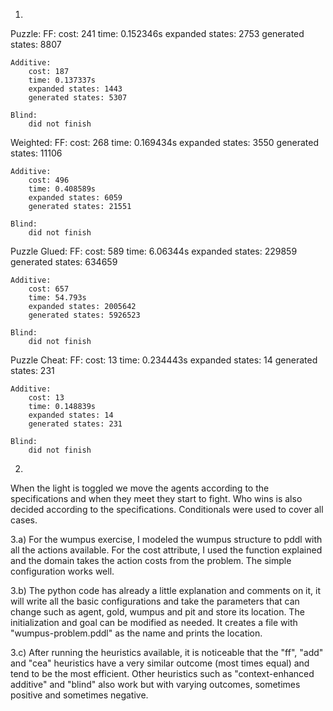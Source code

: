 1)
Puzzle:
    FF:
	    cost: 241
	    time: 0.152346s
	    expanded states: 2753
	    generated states: 8807


    Additive:
	    cost: 187
	    time: 0.137337s
	    expanded states: 1443
	    generated states: 5307

    Blind:
	    did not finish


Weighted:
    FF:
	    cost: 268
	    time: 0.169434s
	    expanded states: 3550
	    generated states: 11106


    Additive:
	    cost: 496
	    time: 0.408589s
	    expanded states: 6059
	    generated states: 21551

    Blind:
	    did not finish

Puzzle Glued:
    FF:
	    cost: 589
	    time: 6.06344s
	    expanded states: 229859
	    generated states: 634659

    Additive:
	    cost: 657
	    time: 54.793s
	    expanded states: 2005642
	    generated states: 5926523

    Blind:
	    did not finish

Puzzle Cheat:
    FF:
	    cost: 13
	    time: 0.234443s
	    expanded states: 14
	    generated states: 231

    Additive:
	    cost: 13
	    time: 0.148839s
	    expanded states: 14
	    generated states: 231

    Blind:
	    did not finish

2.
When the light is toggled we move the agents according to the specifications and when they meet they start to fight. Who wins is also decided according to the specifications. Conditionals were used to cover all cases.

3.a) For the wumpus exercise, I modeled the wumpus structure to pddl with all the actions available. For the cost attribute, I used the function explained and the domain takes the action costs from the problem. The simple configuration works well.

3.b) The python code has already a little explanation and comments on it, it will write all the basic configurations and take the parameters that can change such as agent, gold, wumpus and pit and store its location. The initialization and goal can be modified as needed. It creates a file with "wumpus-problem.pddl" as the name and prints the location.

3.c) After running the heuristics available, it is noticeable that the "ff", "add" and "cea" heuristics have a very similar outcome (most times equal) and tend to be the most efficient. Other heuristics such as "context-enhanced additive" and "blind" also work but with varying outcomes, sometimes positive and sometimes negative.
